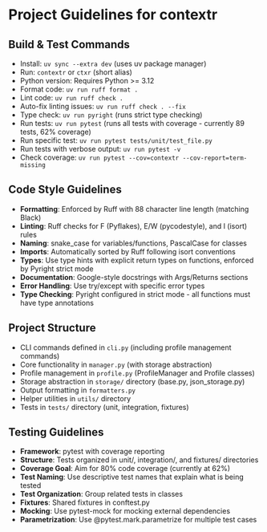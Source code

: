 # Project Guidelines for contextr

## Build & Test Commands
- Install: `uv sync --extra dev` (uses uv package manager)
- Run: `contextr` or `ctxr` (short alias)
- Python version: Requires Python >= 3.12
- Format code: `uv run ruff format .`
- Lint code: `uv run ruff check .`
- Auto-fix linting issues: `uv run ruff check . --fix`
- Type check: `uv run pyright` (runs strict type checking)
- Run tests: `uv run pytest` (runs all tests with coverage - currently 89 tests, 62% coverage)
- Run specific test: `uv run pytest tests/unit/test_file.py`
- Run tests with verbose output: `uv run pytest -v`
- Check coverage: `uv run pytest --cov=contextr --cov-report=term-missing`

## Code Style Guidelines
- **Formatting**: Enforced by Ruff with 88 character line length (matching Black)
- **Linting**: Ruff checks for F (Pyflakes), E/W (pycodestyle), and I (isort) rules
- **Naming**: snake_case for variables/functions, PascalCase for classes
- **Imports**: Automatically sorted by Ruff following isort conventions
- **Types**: Use type hints with explicit return types on functions, enforced by Pyright strict mode
- **Documentation**: Google-style docstrings with Args/Returns sections
- **Error Handling**: Use try/except with specific error types
- **Type Checking**: Pyright configured in strict mode - all functions must have type annotations

## Project Structure
- CLI commands defined in `cli.py` (including profile management commands)
- Core functionality in `manager.py` (with storage abstraction)
- Profile management in `profile.py` (ProfileManager and Profile classes)
- Storage abstraction in `storage/` directory (base.py, json_storage.py)
- Output formatting in `formatters.py`
- Helper utilities in `utils/` directory
- Tests in `tests/` directory (unit, integration, fixtures)

## Testing Guidelines
- **Framework**: pytest with coverage reporting
- **Structure**: Tests organized in unit/, integration/, and fixtures/ directories
- **Coverage Goal**: Aim for 80% code coverage (currently at 62%)
- **Test Naming**: Use descriptive test names that explain what is being tested
- **Test Organization**: Group related tests in classes
- **Fixtures**: Shared fixtures in conftest.py
- **Mocking**: Use pytest-mock for mocking external dependencies
- **Parametrization**: Use @pytest.mark.parametrize for multiple test cases